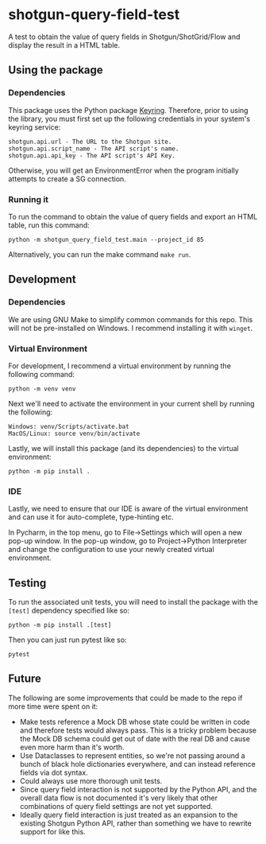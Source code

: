 # shotgun-query-field-test
A test to obtain the value of query fields in Shotgun/ShotGrid/Flow and display the result in a HTML table.

## Using the package

### Dependencies

This package uses the Python package [Keyring](https://pypi.org/project/keyring/).
Therefore, prior to using the library, you must first set up the following credentials in your system's keyring service:

```commandline
shotgun.api.url - The URL to the Shotgun site.
shotgun.api.script_name - The API script's name.
shotgun.api.api_key - The API script's API Key.
```

Otherwise, you will get an EnvironmentError when the program initially attempts to create a SG connection.

### Running it

To run the command to obtain the value of query fields and export an HTML table, run this command:

```commandline
python -m shotgun_query_field_test.main --project_id 85
```

Alternatively, you can run the make command `make run`.

## Development

### Dependencies

We are using GNU Make to simplify common commands for this repo. This will not be pre-installed on Windows.
I recommend installing it with `winget`.

### Virtual Environment

For development, I recommend a virtual environment by running the following command:

```commandline
python -m venv venv
```

Next we'll need to activate the environment in your current shell by running the following:

```commandline
Windows: venv/Scripts/activate.bat
MacOS/Linux: source venv/bin/activate
```

Lastly, we will install this package (and its dependencies) to the virtual environment:

```commandline
python -m pip install .
```

### IDE

Lastly, we need to ensure that our IDE is aware of the virtual environment and can use it for
auto-complete, type-hinting etc.

In Pycharm, in the top menu, go to File->Settings which will open a new pop-up window. In the pop-up
window, go to Project->Python Interpreter and change the configuration to use your newly created
virtual environment.

## Testing

To run the associated unit tests, you will need to install the package with the `[test]` dependency
specified like so:

```commandline
python -m pip install .[test]
```

Then you can just run pytest like so:

```
pytest
```

## Future

The following are some improvements that could be made to the repo if more time were spent on it:

- Make tests reference a Mock DB whose state could be written in code and therefore tests would always pass. This
is a tricky problem because the Mock DB schema could get out of date with the real DB and cause even more harm than
it's worth.
- Use Dataclasses to represent entities, so we're not passing around a bunch of black hole dictionaries everywhere, and
can instead reference fields via dot syntax.
- Could always use more thorough unit tests.
- Since query field interaction is not supported by the Python API, and the overall data flow is not documented
it's very likely that other combinations of query field settings are not yet supported.
- Ideally query field interaction is just treated as an expansion to the existing Shotgun Python API, rather than
something we have to rewrite support for like this.